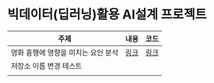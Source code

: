 # 빅데이터(딥러닝)활용 AI설계 프로젝트

| 주제                                | 내용                                               | 코드                                                 |
| ----------------------------------- | -------------------------------------------------- | ---------------------------------------------------- |
| 영화 흥행에 영향을 미치는 요인 분석 | [링크](./영화_흥행에_미치는_요인_분석/project.pdf) | [링크](./영화_흥행에_미치는_요인_분석/0224project.R) |
| 저장소 이름 변경 테스트             |                                                    |                                                      |
|                                     |                                                    |                                                      |

